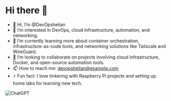 # Hi there 👋

- 👋 Hi, I’m @DevOpshelian
- 👀 I’m interested in DevOps, cloud infrastructure, automation, and networking.
- 🌱 I’m currently learning more about container orchestration, infrastructure-as-code tools, and networking solutions like Tailscale and WireGuard.
- 💞️ I’m looking to collaborate on projects involving cloud infrastructure, Docker, and open-source automation tools.
- 📫 How to reach me: [devopshelian@example.com](mailto:devopshelian@example.com)
- ⚡ Fun fact: I love tinkering with Raspberry Pi projects and setting up home labs for learning new tech.

![ChatGPT](https://img.shields.io/badge/chatGPT-74aa9c?style=for-the-badge&logo=openai&logoColor=white)
